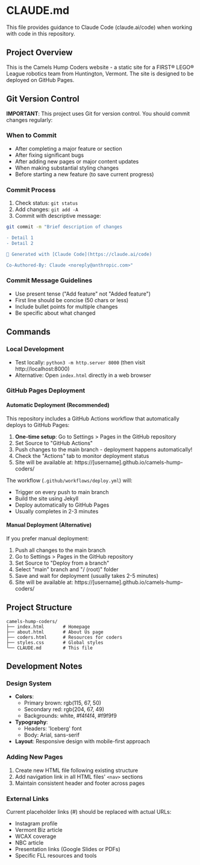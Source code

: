 # CLAUDE.md

This file provides guidance to Claude Code (claude.ai/code) when working with code in this repository.

## Project Overview

This is the Camels Hump Coders website - a static site for a FIRST® LEGO® League robotics team from Huntington, Vermont. The site is designed to be deployed on GitHub Pages.

## Git Version Control

**IMPORTANT**: This project uses Git for version control. You should commit changes regularly:

### When to Commit
- After completing a major feature or section
- After fixing significant bugs
- After adding new pages or major content updates
- When making substantial styling changes
- Before starting a new feature (to save current progress)

### Commit Process
1. Check status: `git status`
2. Add changes: `git add -A`
3. Commit with descriptive message:
```bash
git commit -m "Brief description of changes

- Detail 1
- Detail 2

🤖 Generated with [Claude Code](https://claude.ai/code)

Co-Authored-By: Claude <noreply@anthropic.com>"
```

### Commit Message Guidelines
- Use present tense ("Add feature" not "Added feature")
- First line should be concise (50 chars or less)
- Include bullet points for multiple changes
- Be specific about what changed

## Commands

### Local Development
- Test locally: `python3 -m http.server 8000` (then visit http://localhost:8000)
- Alternative: Open `index.html` directly in a web browser

### GitHub Pages Deployment

#### Automatic Deployment (Recommended)
This repository includes a GitHub Actions workflow that automatically deploys to GitHub Pages:

1. **One-time setup**: Go to Settings > Pages in the GitHub repository
2. Set Source to "GitHub Actions" 
3. Push changes to the main branch - deployment happens automatically!
4. Check the "Actions" tab to monitor deployment status
5. Site will be available at: https://[username].github.io/camels-hump-coders/

The workflow (`.github/workflows/deploy.yml`) will:
- Trigger on every push to main branch
- Build the site using Jekyll
- Deploy automatically to GitHub Pages
- Usually completes in 2-3 minutes

#### Manual Deployment (Alternative)
If you prefer manual deployment:
1. Push all changes to the main branch
2. Go to Settings > Pages in the GitHub repository  
3. Set Source to "Deploy from a branch"
4. Select "main" branch and "/ (root)" folder
5. Save and wait for deployment (usually takes 2-5 minutes)
6. Site will be available at: https://[username].github.io/camels-hump-coders/

## Project Structure

```
camels-hump-coders/
├── index.html       # Homepage
├── about.html       # About Us page
├── coders.html      # Resources for coders
├── styles.css       # Global styles
└── CLAUDE.md        # This file
```

## Development Notes

### Design System
- **Colors**: 
  - Primary brown: rgb(115, 67, 50)
  - Secondary red: rgb(204, 67, 49)
  - Backgrounds: white, #f4f4f4, #f9f9f9
- **Typography**: 
  - Headers: 'Iceberg' font
  - Body: Arial, sans-serif
- **Layout**: Responsive design with mobile-first approach

### Adding New Pages
1. Create new HTML file following existing structure
2. Add navigation link in all HTML files' `<nav>` sections
3. Maintain consistent header and footer across pages

### External Links
Current placeholder links (#) should be replaced with actual URLs:
- Instagram profile
- Vermont Biz article
- WCAX coverage
- NBC article
- Presentation links (Google Slides or PDFs)
- Specific FLL resources and tools